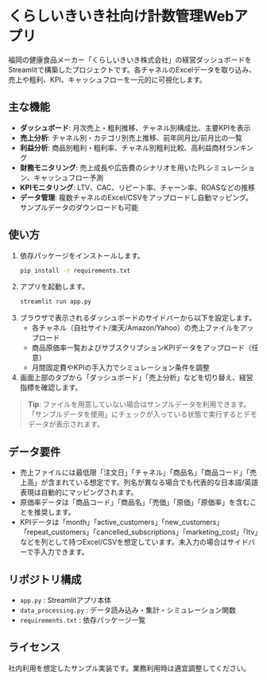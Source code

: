 # くらしいきいき社向け計数管理Webアプリ

福岡の健康食品メーカー「くらしいきいき株式会社」の経営ダッシュボードをStreamlitで構築したプロジェクトです。各チャネルのExcelデータを取り込み、売上や粗利、KPI、キャッシュフローを一元的に可視化します。

## 主な機能

- **ダッシュボード**: 月次売上・粗利推移、チャネル別構成比、主要KPIを表示
- **売上分析**: チャネル別・カテゴリ別売上推移、前年同月比/前月比の一覧
- **利益分析**: 商品別粗利・粗利率、チャネル別粗利比較、高利益商材ランキング
- **財務モニタリング**: 売上成長や広告費のシナリオを用いたPLシミュレーション、キャッシュフロー予測
- **KPIモニタリング**: LTV、CAC、リピート率、チャーン率、ROASなどの推移
- **データ管理**: 複数チャネルのExcel/CSVをアップロードし自動マッピング。サンプルデータのダウンロードも可能

## 使い方

1. 依存パッケージをインストールします。
   ```bash
   pip install -r requirements.txt
   ```
2. アプリを起動します。
   ```bash
   streamlit run app.py
   ```
3. ブラウザで表示されるダッシュボードのサイドバーから以下を設定します。
   - 各チャネル（自社サイト/楽天/Amazon/Yahoo）の売上ファイルをアップロード
   - 商品原価率一覧およびサブスクリプションKPIデータをアップロード（任意）
   - 月間固定費やKPIの手入力でシミュレーション条件を調整
4. 画面上部のタブから「ダッシュボード」「売上分析」などを切り替え、経営指標を確認します。

> **Tip**: ファイルを用意していない場合はサンプルデータを利用できます。「サンプルデータを使用」にチェックが入っている状態で実行するとデモデータが表示されます。

## データ要件

- 売上ファイルには最低限「注文日」「チャネル」「商品名」「商品コード」「売上高」が含まれている想定です。列名が異なる場合でも代表的な日本語/英語表現は自動的にマッピングされます。
- 原価率データは「商品コード」「商品名」「売価」「原価」「原価率」を含むことを推奨します。
- KPIデータは「month」「active_customers」「new_customers」「repeat_customers」「cancelled_subscriptions」「marketing_cost」「ltv」などを列として持つExcel/CSVを想定しています。未入力の場合はサイドバーで手入力できます。

## リポジトリ構成

- `app.py` : Streamlitアプリ本体
- `data_processing.py` : データ読み込み・集計・シミュレーション関数
- `requirements.txt` : 依存パッケージ一覧

## ライセンス

社内利用を想定したサンプル実装です。業務利用時は適宜調整してください。
